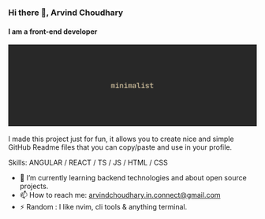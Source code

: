 ### Hi there 👋, Arvind Choudhary
#### I am a front-end developer
![I am a front-end developer](./images/cover.png)

I made this project just for fun, it allows you to create nice and simple GitHub Readme files that you can copy/paste and use in your profile.

Skills: ANGULAR / REACT / TS / JS / HTML / CSS

- 🌱 I’m currently learning backend technologies and about open source projects. 
- 📫 How to reach me: arvindchoudhary.in.connect@gmail.com 
- ⚡ Random : I like nvim, cli tools & anything terminal. 


